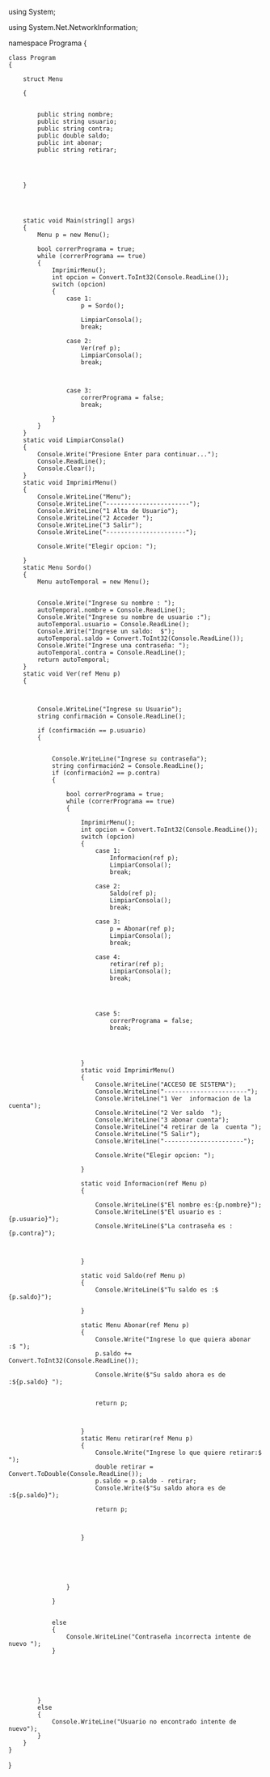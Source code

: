 



using System;

using System.Net.NetworkInformation;


namespace Programa
{

    class Program
    {
    
        struct Menu
        
        {
        

            public string nombre;
            public string usuario;
            public string contra;
            public double saldo;
            public int abonar;
            public string retirar;




        }



        
        static void Main(string[] args)
        {
            Menu p = new Menu();
           
            bool correrPrograma = true;
            while (correrPrograma == true)
            {
                ImprimirMenu();
                int opcion = Convert.ToInt32(Console.ReadLine());
                switch (opcion)
                {
                    case 1:
                        p = Sordo();

                        LimpiarConsola();
                        break;

                    case 2:
                        Ver(ref p);
                        LimpiarConsola();
                        break;



                    case 3:
                        correrPrograma = false;
                        break;

                }
            }
        }
        static void LimpiarConsola()
        {
            Console.Write("Presione Enter para continuar...");
            Console.ReadLine();
            Console.Clear();
        }
        static void ImprimirMenu()
        {
            Console.WriteLine("Menu");
            Console.WriteLine("-----------------------");
            Console.WriteLine("1 Alta de Usuario");
            Console.WriteLine("2 Acceder ");
            Console.WriteLine("3 Salir");
            Console.WriteLine("----------------------");

            Console.Write("Elegir opcion: ");

        }
        static Menu Sordo()
        {
            Menu autoTemporal = new Menu();


            Console.Write("Ingrese su nombre : ");
            autoTemporal.nombre = Console.ReadLine();
            Console.Write("Ingrese su nombre de usuario :");
            autoTemporal.usuario = Console.ReadLine();
            Console.Write("Ingrese un saldo:  $"); 
            autoTemporal.saldo = Convert.ToInt32(Console.ReadLine());
            Console.Write("Ingrese una contraseña: ");
            autoTemporal.contra = Console.ReadLine();
            return autoTemporal;
        }
        static void Ver(ref Menu p)
        {



            Console.WriteLine("Ingrese su Usuario");
            string confirmación = Console.ReadLine();

            if (confirmación == p.usuario)
            {


                Console.WriteLine("Ingrese su contraseña");
                string confirmación2 = Console.ReadLine();
                if (confirmación2 == p.contra)
                {
                  
                    bool correrPrograma = true;
                    while (correrPrograma == true)
                    {

                        ImprimirMenu();
                        int opcion = Convert.ToInt32(Console.ReadLine());
                        switch (opcion)
                        {
                            case 1:
                                Informacion(ref p);
                                LimpiarConsola();
                                break;

                            case 2:
                                Saldo(ref p);
                                LimpiarConsola();
                                break;

                            case 3:
                                p = Abonar(ref p);
                                LimpiarConsola();
                                break;

                            case 4:
                                retirar(ref p);
                                LimpiarConsola();
                                break;




                            case 5:
                                correrPrograma = false;
                                break;




                        }
                        static void ImprimirMenu()
                        {
                            Console.WriteLine("ACCESO DE SISTEMA");
                            Console.WriteLine("-----------------------");
                            Console.WriteLine("1 Ver  informacion de la cuenta");
                            Console.WriteLine("2 Ver saldo  ");
                            Console.WriteLine("3 abonar cuenta");
                            Console.WriteLine("4 retirar de la  cuenta ");
                            Console.WriteLine("5 Salir");
                            Console.WriteLine("----------------------");

                            Console.Write("Elegir opcion: ");

                        }

                        static void Informacion(ref Menu p)
                        {

                            Console.WriteLine($"El nombre es:{p.nombre}");
                            Console.WriteLine($"El usuario es :{p.usuario}");
                            Console.WriteLine($"La contraseña es : {p.contra}");



                        }

                        static void Saldo(ref Menu p)
                        {
                            Console.WriteLine($"Tu saldo es :$ {p.saldo}");

                        }

                        static Menu Abonar(ref Menu p)
                        {
                            Console.Write("Ingrese lo que quiera abonar  :$ ");
                            p.saldo += Convert.ToInt32(Console.ReadLine());

                            Console.Write($"Su saldo ahora es de  :${p.saldo} ");


                            return p;



                        }
                        static Menu retirar(ref Menu p)
                        {
                            Console.Write("Ingrese lo que quiere retirar:$ ");
                            double retirar = Convert.ToDouble(Console.ReadLine());
                            p.saldo = p.saldo - retirar;
                            Console.Write($"Su saldo ahora es de  :${p.saldo}");

                            return p;



                        }






                    }

                }


                else
                {
                    Console.WriteLine("Contraseña incorrecta intente de nuevo ");
                }






            }
            else
            {
                Console.WriteLine("Usuario no encontrado intente de nuevo");
            }
        }
    }
}
